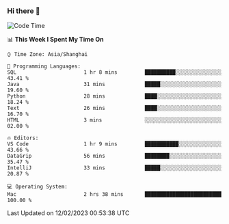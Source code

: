 ### Hi there 👋


<!--START_SECTION:waka-->
![Code Time](http://img.shields.io/badge/Code%20Time-1%2C001%20hrs%2023%20mins-blue)

📊 **This Week I Spent My Time On** 

```text
⌚︎ Time Zone: Asia/Shanghai

💬 Programming Languages: 
SQL                      1 hr 8 mins         ██████████░░░░░░░░░░░░░░░   43.41 % 
Java                     31 mins             █████░░░░░░░░░░░░░░░░░░░░   19.60 % 
Python                   28 mins             ████░░░░░░░░░░░░░░░░░░░░░   18.24 % 
Text                     26 mins             ████░░░░░░░░░░░░░░░░░░░░░   16.70 % 
HTML                     3 mins              ░░░░░░░░░░░░░░░░░░░░░░░░░   02.00 % 

🔥 Editors: 
VS Code                  1 hr 9 mins         ███████████░░░░░░░░░░░░░░   43.66 % 
DataGrip                 56 mins             ████████░░░░░░░░░░░░░░░░░   35.47 % 
IntelliJ                 33 mins             █████░░░░░░░░░░░░░░░░░░░░   20.87 % 

💻 Operating System: 
Mac                      2 hrs 38 mins       █████████████████████████   100.00 % 

```


 Last Updated on 12/02/2023 00:53:38 UTC
<!--END_SECTION:waka-->

<!--
**SillyPasty/SillyPasty** is a ✨ _special_ ✨ repository because its `README.md` (this file) appears on your GitHub profile.

Here are some ideas to get you started:

- 🔭 I’m currently working on ...
- 🌱 I’m currently learning ...
- 👯 I’m looking to collaborate on ...
- 🤔 I’m looking for help with ...
- 💬 Ask me about ...
- 📫 How to reach me: ...
- 😄 Pronouns: ...
- ⚡ Fun fact: ...
-->


